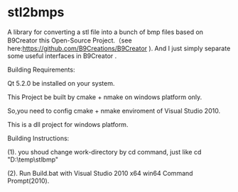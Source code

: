 stl2bmps
========

A library for converting a stl file into a bunch of bmp files based on B9Creator this Open-Source Project.（see 
here:https://github.com/B9Creations/B9Creator    ).   And I just simply separate some useful interfaces in B9Creator .

Building Requirements:

Qt 5.2.0 be installed on your system.

This Project be built by cmake + nmake on windows platform only.

So,you need to config cmake + nmake enviroment of Visual Studio 2010. 

This is a dll project for windows platform.

Building Instructions:

(1). you shoud change work-directory by cd command, just like cd "D:\\temp\\stlbmp"

(2). Run Build.bat with Visual Studio 2010 x64 win64 Command Prompt(2010).



